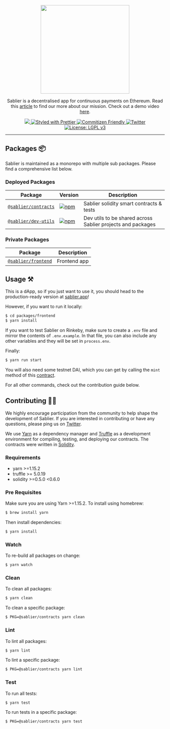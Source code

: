 <p align="center"><img src="https://i.imgur.com/CGFvZW3.png" width="280px"/></p>

<p align="center">Sablier is a decentralised app for continuous payments on Ethereum. Read this <a href="https://twitter.com/SablierApp" target="_blank">article</a> to find our more about our mission. Check out a demo video <a href="https://youtu.be/GEFb6JgX4TU" target="_blank">here</a>.</p>

<p align="center">
  <a href="https://app.netlify.com/sites/kind-hypatia-292f09/deploys">
    <img src="https://api.netlify.com/api/v1/badges/0da07551-15df-439d-9c18-6bd1ea9472bb/deploy-status">
  </a>
  <a href="https://prettier.io">
    <img src="https://img.shields.io/badge/code_style-prettier-ff69b4.svg" alt="Styled with Prettier">
  </a>
  <a href="http://commitizen.github.io/cz-cli/">
    <img src="https://img.shields.io/badge/commitizen-friendly-brightgreen.svg" alt="Commitizen Friendly">
  </a>
  <a href="https://twitter.com/SablierApp">
    <img src="https://img.shields.io/badge/chat-twitter-38A1F3.svg?style=flat" alt="Twitter"/>
  </a>
  <a href="https://www.gnu.org/licenses/lgpl-3.0">
    <img src="https://img.shields.io/badge/License-LGPL%20v3-008033.svg" alt="License: LGPL v3">
  </a>
</p>

---

## Packages :package:

Sablier is maintained as a monorepo with multiple sub packages. Please find a comprehensive list below.

### Deployed Packages

| Package                                     | Version                                                                                                         | Description                                                 |
| ------------------------------------------- | --------------------------------------------------------------------------------------------------------------- | ----------------------------------------------------------- |
| [`@sablier/contracts`](/packages/contracts) | [![npm](https://img.shields.io/npm/v/@sablier/contracts.svg)](https://www.npmjs.com/package/@sablier/contracts) | Sablier solidity smart contracts & tests                    |
| [`@sablier/dev-utils`](/packages/dev-utils) | [![npm](https://img.shields.io/npm/v/@sablier/dev-utils.svg)](https://www.npmjs.com/package/@sablier/dev-utils) | Dev utils to be shared across Sablier projects and packages |

### Private Packages

| Package                                   | Description  |
| ----------------------------------------- | ------------ |
| [`@sablier/frontend`](/packages/frontend) | Frontend app |

## Usage :hammer_and_pick:

This is a dApp, so if you just want to use it, you should head to the production-ready version at [sablier.app](https://sablier.app)!

However, if you want to run it locally:

```bash
$ cd packages/frontend
$ yarn install
```

If you want to test Sablier on Rinkeby, make sure to create a `.env` file and mirror the contents of
`.env.example`. In that file, you can also include any other variables and they will be set in `process.env`.

Finally:

```bash
$ yarn run start
```

You will also need some testnet DAI, which you can get by calling the `mint` method of this [contract](https://rinkeby.etherscan.io/address/0x8ad3aa5d5ff084307d28c8f514d7a193b2bfe725/).

For all other commands, check out the contribution guide below.

## Contributing :raising_hand_woman:

We highly encourage participation from the community to help shape the development of Sablier. If you are interested in
contributing or have any questions, please ping us on [Twitter](https://twitter.com/SablierApp).

We use [Yarn](https://yarnpkg.com/) as a dependency manager and [Truffle](https://github.com/trufflesuite/truffle)
as a development environment for compiling, testing, and deploying our contracts. The contracts were written in [Solidity](https://github.com/ethereum/solidity).

### Requirements

- yarn >=1.15.2
- truffle >= 5.0.19
- solidity >=0.5.0 <0.6.0

### Pre Requisites

Make sure you are using Yarn >=1.15.2. To install using homebrew:

```bash
$ brew install yarn
```

Then install dependencies:

```bash
$ yarn install
```

### Watch

To re-build all packages on change:

```bash
$ yarn watch
```

### Clean

To clean all packages:

```bash
$ yarn clean
```

To clean a specific package:

```bash
$ PKG=@sablier/contracts yarn clean
```

### Lint

To lint all packages:

```bash
$ yarn lint
```

To lint a specific package:

```bash
$ PKG=@sablier/contracts yarn lint
```

### Test

To run all tests:

```bash
$ yarn test
```

To run tests in a specific package:

```bash
$ PKG=@sablier/contracts yarn test
```
